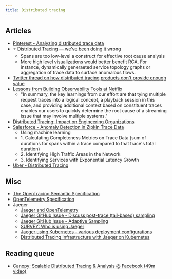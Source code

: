 ```yaml
---
title: Distributed tracing
---
```

## Articles

- [Pinterest - Analyzing distributed trace data](https://medium.com/pinterest-engineering/analyzing-distributed-trace-data-6aae58919949)
- :star: [Distributed Tracing — we’ve been doing it wrong](https://medium.com/@copyconstruct/distributed-tracing-weve-been-doing-it-wrong-39fc92a857df)
    - Spans are too low-level a construct for effective root cause analysis
    - More high level visualizations would better benefit RCA. For instance, dynamically generaeted service topology graphs or aggregation of trace data to surface anomalous flows.
- [Twitter thread on how distributed tracing products don't provide enough value](https://twitter.com/mattklein123/status/1049813546077323264)
- [Lessons from Building Observability Tools at Netflix](https://netflixtechblog.com/lessons-from-building-observability-tools-at-netflix-7cfafed6ab17)
    - "In summary, the key learnings from our effort are that tying multiple request traces into a logical concept, a playback session in this case, and providing additional context based on constituent traces enables our users to quickly determine the root cause of a streaming issue that may involve multiple systems."
- [Distributed Tracing: Impact on Engineering Organizations](https://medium.com/@dm03514/distributed-tracing-impact-on-engineering-organizations-d2f775e94aae)
- [Salesforce - Anomaly Detection in Zipkin Trace Data](https://engineering.salesforce.com/anomaly-detection-in-zipkin-trace-data-87c8a2ded8a1)
    - Using machine learning
    - 1\. Calculating Completeness Metrics on Trace Data (sum of durations for spans within a trace compared to that trace's total duration)
    - 2\. Identifying High Traffic Areas in the Network
    - 3\. Identifying Services with Exponential Latency Growth
- [Uber - Distributed Tracing](https://eng.uber.com/distributed-tracing/)

## Misc

- [The OpenTracing Semantic Specification](https://opentracing.io/specification/)
- [OpenTelemetry Specification](https://github.com/open-telemetry/opentelemetry-specification)
- Jaeger
    - [Jaeger and OpenTelemetry](https://medium.com/jaegertracing/jaeger-and-opentelemetry-1846f701d9f2)
    - [Jaeger GitHub Issue - Discuss post-trace (tail-based) sampling](https://github.com/jaegertracing/jaeger/issues/425)
    - [Jaeger GitHub Issue - Adaptive Sampling](https://github.com/jaegertracing/jaeger/issues/365)
    - [SURVEY: Who is using Jaeger](https://github.com/jaegertracing/jaeger/issues/207)
    - [Jaeger using Kubernetes - various deployment configurations](https://github.com/jaegertracing/jaeger-kubernetes)
    - [Distributed Tracing Infrastructure with Jaeger on Kubernetes](https://medium.com/@masroor.hasan/tracing-infrastructure-with-jaeger-on-kubernetes-6800132a677)

## Reading queue

- [Canopy: Scalable Distributed Tracing & Analysis @ Facebook (49m video)](https://www.infoq.com/presentations/canopy-scalable-tracing-analytics-facebook/)


